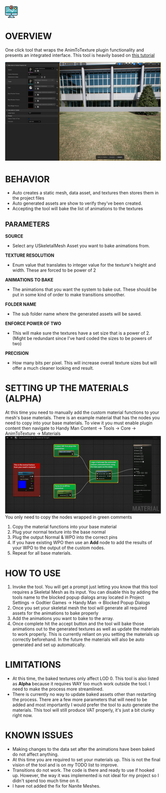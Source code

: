 ﻿![Icon](../../../HandyMan/Content/Icons/animation.png)

# OVERVIEW

One click tool that wraps the AnimToTexture plugin functionality and presents an integrated interface. This tool is heavily based on [this tutorial](https://www.youtube.com/watch?v=65nDfqEhKMQ)


![Screenshot](../../screenshots/skeletal/vat.png)



# BEHAVIOR

- Auto creates a static mesh, data asset, and textures then stores them in the project files
- Auto generated assets are show to verify they've been created.
- Accepting the tool will bake the list of animations to the textures

## PARAMETERS

**SOURCE**

- Select any USkeletalMesh Asset you want to bake animations from.

**TEXTURE RESOLUTION**

- Enum value that translates to integer value for the texture's height and width. These are forced to be power of 2

**ANIMATIONS TO BAKE**

- The animations that you want the system to bake out. These should be put in some kind of order to make transitions smoother.

**FOLDER NAME**

- The sub folder name where the generated assets will be saved.

**ENFORCE POWER OF TWO**

- This will make sure the textures have a set size that is a power of 2. (Might be redundant since I've hard coded the sizes to be powers of two)

**PRECISION**

- How many bits per pixel. This will increase overall texture sizes but will offer a much cleaner looking end result.

# SETTING UP THE MATERIALS (ALPHA)
At this time you need to manually add the custom material functions to your mesh's base materials. 
There is an example material that has the nodes you need to copy into your base materials.
To view it you must enable plugin content then navigate to Handy Man Content → Tools → Core → AnimToTexture → Materials  
![Material Nodes](../../screenshots/skeletal/animmaterial.png)
You only need to copy the nodes wrapped in green comments
1. Copy the material functions into your base material
2. Plug your normal texture into the base normal
3. Plug the output Normal & WPO into the correct pins
4. If you have existing WPO then use an **Add** node to add the results of your WPO to the output of the custom nodes.
5. Repeat for all base materials.


# HOW TO USE

1. Invoke the tool. You will get a prompt just letting you know that this tool requires a Skeletal Mesh as its input. You can disable this by adding the tools name to the blocked popup dialogs array located in Project Settings → Godtier Games → Handy Man → Blocked Popup Dialogs
2. Once you set your skeletal mesh the tool will generate all required assets for the animations to bake properly
3. Add the animations you want to bake to the array.
4. Once complete hit the accept button and the tool will bake those animations out to the generated textures as well as update the materials to work properly.
This is currently reliant on you setting the materials up correctly beforehand. In the future the materials will also be auto generated and set up automatically.

# LIMITATIONS

- At this time, the baked textures only affect LOD 0. 
This tool is also listed as **Alpha** because it requires WAY too much work outside the tool.
I need to make the process more streamlined. 
- There is currently no way to update baked assets other than restarting the process.
There are a few more parameters that will need to be added and most importantly I would prefer the tool to auto generate the materials.
This tool will still produce VAT properly, it's just a bit clunky right now.

# KNOWN ISSUES

- Making changes to the data set after the animations have been baked do not affect anything.
- At this time you are required to set your materials up. This is not the final vision of the tool and is on my TODO list to improve.
- Transitions do not work. The code is there and ready to use if hooked up. However, the way it was implemented is not ideal for my project so I didn't spend too much time on it.
- I have not added the fix for Nanite Meshes.